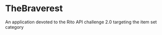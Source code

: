 # TheBraverest
An application devoted to the Rito API challenge 2.0 targeting the item set category
